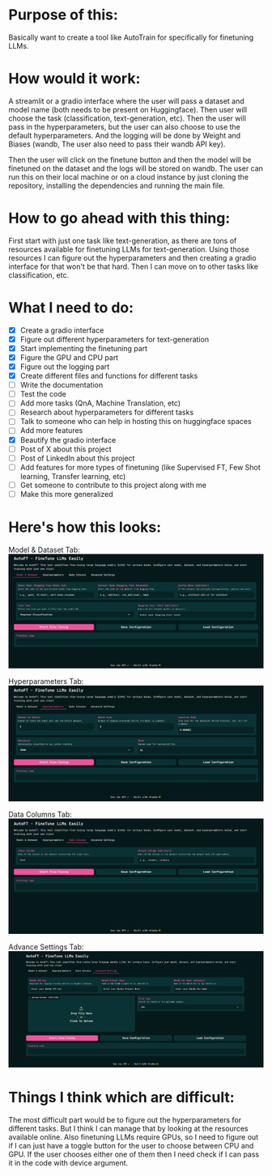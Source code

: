 # Purpose of this:

Basically want to create a tool like AutoTrain for specifically for finetuning LLMs.

# How would it work:

A streamlit or a gradio interface where the user will pass a dataset and model name (both needs to be present on Huggingface). Then user will choose the task (classification, text-generation, etc). Then the user will pass in the hyperparameters, but the user can also choose to use the default hyperparameters. And the logging will be done by Weight and Biases (wandb, The user also need to pass their wandb API key).

Then the user will click on the finetune button and then the model will be finetuned on the dataset and the logs will be stored on wandb. The user can run this on their local machine or on a cloud instance by just cloning the repository, installing the dependencies and running the main file.

# How to go ahead with this thing:

First start with just one task like text-generation, as there are tons of resources available for finetuning LLMs for text-generation. Using those resources I can figure out the hyperparameters and then creating a gradio interface for that won't be that hard. Then I can move on to other tasks like classification, etc.

# What I need to do:

- [x] Create a gradio interface
- [x] Figure out different hyperparameters for text-generation
- [x] Start implementing the finetuning part
- [x] Figure the GPU and CPU part
- [x] Figure out the logging part
- [x] Create different files and functions for different tasks
- [ ] Write the documentation
- [ ] Test the code
- [ ] Add more tasks (QnA, Machine Translation, etc)
- [ ] Research about hyperparameters for different tasks
- [ ] Talk to someone who can help in hosting this on huggingface spaces
- [ ] Add more features
- [x] Beautify the gradio interface
- [ ] Post of X about this project
- [ ] Post of LinkedIn about this project
- [ ] Add features for more types of finetuning (like Supervised FT, Few Shot learning, Transfer learning, etc)
- [ ] Get someone to contribute to this project along with me
- [ ] Make this more generalized

# Here's how this looks:

Model & Dataset Tab:
![image](images/model_dataset_tab.png)

Hyperparameters Tab:
![image](images/hyperparameters_tab.png)

Data Columns Tab:
![image](images/data_columns_tab.png)

Advance Settings Tab:
![image](images/adv_settings_tab.png)

# Things I think which are difficult:

The most difficult part would be to figure out the hyperparameters for different tasks. But I think I can manage that by looking at the resources available online. Also finetuning LLMs require GPUs, so I need to figure out if I can just have a toggle button for the user to choose between CPU and GPU. If the user chooses either one of them then I need check if I can pass it in the code with device argument.